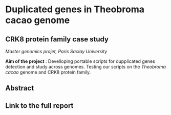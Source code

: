 # Duplicated genes in Theobroma cacao genome
## CRK8 protein family case study
*Master genomics projet, Paris Saclay University*

**Aim of the project** : Develloping portable scripts for dupplicated genes detection and study across genomes. Testing our scripts on the *Theobroma cacao* genome and CRK8 protein family. 

## Abstract

## Link to the full report


